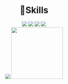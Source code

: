 <div align=center>
<h1>👊Skills</h1>
<img src="https://img.shields.io/badge/Python-3766AB?style=flat-square&logo=Python&logoColor=white"/></a>
<img src="https://img.shields.io/badge/C-A8B9CC?style=flat-square&logo=C&logoColor=black"/></a>
<img src="https://img.shields.io/badge/Java-57BCAD?style=flat-square&logo=Java&logoColor=white"/></a>
<img src="https://img.shields.io/badge/JavaScript-F7DF1E?style=flat-square&logo=JavaScript&logoColor=black"/></a>
</br>
<img src="https://img.shields.io/badge/Html-E34F26?style=flat-square&logo=Html&logoColor=black"/></a>
<img src="https://github-readme-stats.vercel.app/api?username=TaeKyung1130" height="165">
</div>
